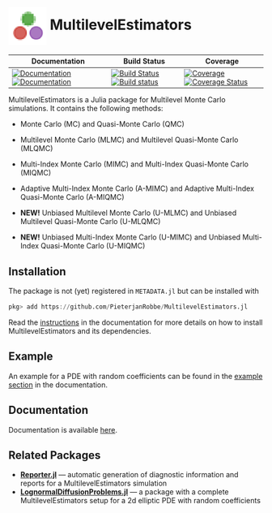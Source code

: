 # <img src="docs/src/assets/logo.png" alt="alt text" width="75" height="75" align="center"> MultilevelEstimators

| **Documentation** | **Build Status** | **Coverage** |
|-------------------|------------------|--------------|
| [![Documentation](https://img.shields.io/badge/docs-stable-blue.svg)](https://PieterjanRobbe.github.io/MultilevelEstimators.jl/stable) [![Documentation](https://img.shields.io/badge/docs-dev-blue.svg)](https://PieterjanRobbe.github.io/MultilevelEstimators.jl/dev) | [![Build Status](https://travis-ci.org/PieterjanRobbe/MultilevelEstimators.jl.png)](https://travis-ci.org/PieterjanRobbe/MultilevelEstimators.jl) [![Build status](https://ci.appveyor.com/api/projects/status/gh4ka7m9a7qekqu8?svg=true)](https://ci.appveyor.com/project/PieterjanRobbe/multilevelestimators-jl) | [![Coverage](https://codecov.io/gh/PieterjanRobbe/MultilevelEstimators.jl/branch/master/graph/badge.svg)](https://codecov.io/gh/PieterjanRobbe/MultilevelEstimators.jl) [![Coverage Status](https://coveralls.io/repos/github/PieterjanRobbe/MultilevelEstimators.jl/badge.svg)](https://coveralls.io/github/PieterjanRobbe/MultilevelEstimators.jl) |

MultilevelEstimators is a Julia package for Multilevel Monte Carlo simulations. It contains the following methods:

+ Monte Carlo (MC) and Quasi-Monte Carlo (QMC)

+ Multilevel Monte Carlo (MLMC) and Multilevel Quasi-Monte Carlo (MLQMC)

+ Multi-Index Monte Carlo (MIMC) and Multi-Index Quasi-Monte Carlo (MIQMC)

+ Adaptive Multi-Index Monte Carlo (A-MIMC) and Adaptive Multi-Index Quasi-Monte Carlo (A-MIQMC)

+ **NEW!** Unbiased Multilevel Monte Carlo (U-MLMC) and Unbiased Multilevel Quasi-Monte Carlo (U-MLQMC)

+ **NEW!** Unbiased Multi-Index Monte Carlo (U-MIMC) and Unbiased Multi-Index Quasi-Monte Carlo (U-MIQMC)


## Installation

The package is not (yet) registered in `METADATA.jl` but can be installed with

```julia
pkg> add https://github.com/PieterjanRobbe/MultilevelEstimators.jl
```

Read the [instructions](https://PieterjanRobbe.github.io/MultilevelEstimators.jl/dev/#Installation-1) in the documentation for more details on how to install MultilevelEstimators and its dependencies.

## Example

An example for a PDE with random coefficients can be found in the [example section](https://PieterjanRobbe.github.io/MultilevelEstimators.jl/dev/example.html#Example-1) in the documentation.

## Documentation

Documentation is available [here](https://PieterjanRobbe.github.io/MultilevelEstimators.jl/dev).

## Related Packages

- [**Reporter.jl**](https://github.com/PieterjanRobbe/Reporter.jl) &mdash; automatic generation of diagnostic information and reports for a MultilevelEstimators simulation
- [**LognormalDiffusionProblems.jl**](https://github.com/PieterjanRobbe/Reporter.jl) &mdash; a package with a complete MultilevelEstimators setup for a 2d elliptic PDE with random coefficients
